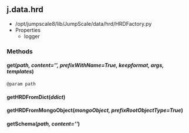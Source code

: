 <!-- toc -->
## j.data.hrd

- /opt/jumpscale8/lib/JumpScale/data/hrd/HRDFactory.py
- Properties
    - logger

### Methods

#### get(*path, content='', prefixWithName=True, keepformat, args, templates*) 

```
@param path

```

#### getHRDFromDict(*ddict*) 

#### getHRDFromMongoObject(*mongoObject, prefixRootObjectType=True*) 

#### getSchema(*path, content=''*) 

